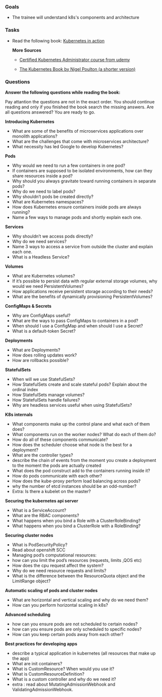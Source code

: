 ### Goals

- The trainee will understand k8s's components and architecture

  

### Tasks

- Read the following book: [Kubernetes in action](https://drive.google.com/file/d/1XVZp5QlZh3R9R--sPchcUV7kGlOUz6g4/view?usp=sharing)

  **More Sources**
  - [Certified Kubernetes Administrator course from udemy](https://drive.google.com/drive/folders/1GNXztUdtESDTt5uefyV7n5NpofaxLPn4?usp=sharing)

  - [The Kubernetes Book by Nigel Poulton (a shorter version)](https://drive.google.com/file/d/1tnHb9ijciKs6cI07XJrg4TUrCWjNtaUu/view)

### Questions
**Answer the following questions while reading the book:**

  Pay attantion the questions are not in the exact order. You should continue reading and only if you finished the book search the missing answers. 
  Are all questions answered? You are ready to go.
  
**Introducing Kubernetes**
  - What are some of the benefits of microservices applications over monolith applications?
  - What are the challenges that come with microservices architecture?
  - What necessity has led Google to develop Kubernetes?

**Pods**
  - Why would we need to run a few containers in one pod?
  - If containers are supposed to be isolated environments, how can they share resources inside a pod?
  - Why should you always gravitate toward running containers in separate pods?
  - Why do we need to label pods?
  - Why shouldn’t pods be created directly?
  - What are Kubernetes namespaces?
  - How does Kubernetes ensure containers inside pods are always running?
  - Name a few ways to manage pods and shortly explain each one.

**Services**
  - Why shouldn’t we access pods directly? 
  - Why do we need services?
  - Name 3 ways to access a service from outside the cluster and explain each one.
  - What is a Headless Service?

**Volumes**
  - What are Kubernetes volumes?
  - If it’s possible to persist data with regular external storage volumes, why would we need PersistentVolumes? 
  - How applications receive persistent storage according to their needs?
  - What are the benefits of dynamically provisioning PersistentVolumes?

**ConfigMaps & Secrets**
  - Why are ConfigMaps useful?
  - What are the ways to pass ConfigMaps to containers in a pod?
  - When should I use a ConfigMap and when should I use a Secret?
  - What is a default-token Secret?

**Deployments**
  - What are Deployments? 
  - How does rolling updates work?
  - How are rollbacks possible?

**StatefulSets**
  - When will we use StatefulSets?
  - How StatefulSets create and scale stateful pods? Explain about the ordinal index
  - How StatefulSets manage volumes?
  - How StatefulSets handle failures?
  - Why are headless services useful when using StatefulSets?

**K8s internals**
  - What components make up the control plane and what each of them does?
  - What components run on the worker nodes? What do each of them do?
  - How do all of these components communicate?
  - How does the scheduler choose what node is the best for a deployment?
  - What are the controller types?
  - describe the chain of events from the moment you create a deployment to the moment the pods are actually created
  - What does the pod construct add to the containers running inside it?
  - How do pods communicate with each other?
  - How does the kube-proxy perform load balancing across pods?
  - why the number of etcd instances should be an odd-number? 
  - Extra: Is there a kubelet on the master?

**Securing the kubernetes api server**
  - What is a ServiceAccount?
  - What are the RBAC components?
  - What happens when you bind a Role with a ClusterRoleBinding?
  - What happens when you bind a ClusterRole with a RoleBinding?

**Securing cluster nodes**
  - What is PodSecurityPolicy?
  - Read about openshift SCC
  - Managing pod’s computational resources:
  - how can you limit the pod’s resources (requests, limits ,QOS etc)
  - How does the cpu request affect the system?
  - Why do we need resource requests and limits?
  - What is the difference between the ResourceQuota object and the LimitRange object?

**Automatic scaling of pods and cluster nodes**
  - What are horizontal and vertical scaling and why do we need them?
  - How can you perform horizontal scaling in k8s?

**Advanced scheduling**
  - how can you ensure pods are not scheduled to certain nodes?
  - how can you ensure pods are only scheduled to specific nodes? 
  - How can you keep certain pods away from each other?

**Best practices for developing apps**
  - describe a typical application in kubernetes (all resources that make up the app)
  - What are init containers?
  - What is CustomResource? When would you use it?
  - What is CustomResourceDefinition?
  - What is a custom controller and why do we need it?
  - extra : read about MutatingAdmissionWebhook and ValidatingAdmissionWebhook.
